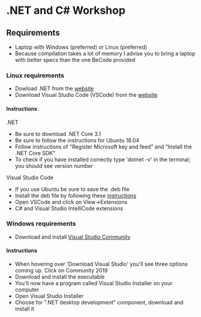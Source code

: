 # .NET and C# Workshop

## Requirements
* Laptop with Windows (preferred) or Linux (preferred)
* Because compilation takes a lot of memory I advise you to bring a laptop with better specs than the one BeCode provided

### Linux requirements
* Dowload .NET from the [website](https://dotnet.microsoft.com/download)
* Download Visual Studio Code (VSCode) from the [website](https://code.visualstudio.com/)
#### Instructions
.NET
  * Be sure to download .NET Core 3.1
  * Be sure to follow the instructions for Ubuntu 18.04
  * Follow instructions of "Register Microsoft key and feed" and "Install the .NET Core SDK"
  * To check if you have installed correctly type 'dotnet -v' in the terminal; you should see version number

Visual Studio Code
  * If you use Ubuntu be sure to save the .deb file
  * Install the deb file by following these [instructions](https://code.visualstudio.com/docs/setup/linux#_debian-and-ubuntu-based-distributions)
  * Open VSCode and click on View->Extensions
  * C# and Visual Studio IntelliCode extensions

### Windows requirements
* Download and install [Visual Studio Community](https://visualstudio.microsoft.com/)
#### Instructions
  * When hovering over 'Download Visual Studio' you'll see three options coming up. Click on Community 2019
  * Download and install the executable
  * You'll now have a program called Visual Studio Installer on your computer 
  * Open Visual Studio Installer
  * Choose for ".NET desktop development" component, download and install it
